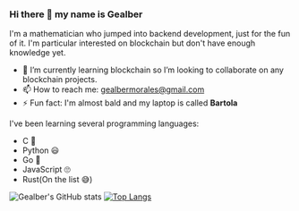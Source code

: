 ### Hi there 👋 my name is Gealber

<p> 
  I'm a mathematician who jumped into backend development, just for the fun of it. 
  I'm particular interested on blockchain but don't have enough knowledge yet.
</p>

- 🌱 I’m currently learning blockchain so I’m looking to collaborate on any blockchain projects.
- 📫 How to reach me: gealbermorales@gmail.com
- ⚡ Fun fact: I'm almost bald and my laptop is called **Bartola**

I've been learning several programming languages:
- C 🤯
- Python 😃
- Go 🤗
- JavaScript 🙄
- Rust(On the list 😅)

![Gealber's GitHub stats](https://github-readme-stats.vercel.app/api?username=Gealber&theme=light&show_icons=true) [![Top Langs](https://github-readme-stats.vercel.app/api/top-langs/?username=Gealber&layout=compact&theme=light)](https://github.com/majoledesma/github-readme-stats)
